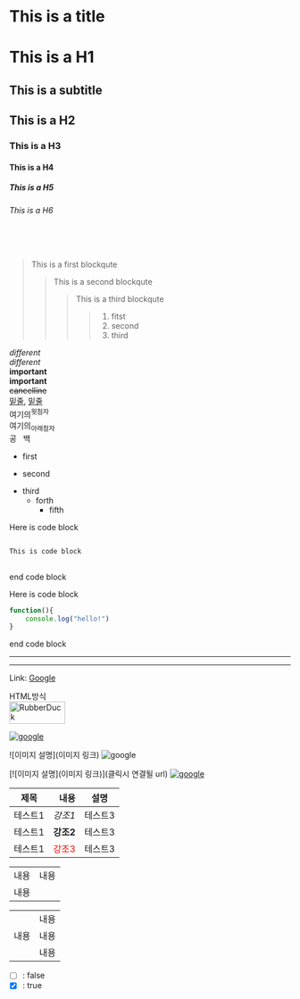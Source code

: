 

This is a title
==
# This is a H1


This is a subtitle
--
## This is a H2   
### This is a H3
#### This is a H4
##### This is a H5
###### This is a H6   

<br/>
<br/>

> This is a first blockqute
>> This is a second blockqute
>>> This is a third blockqute
>>>> 1. fitst
>>>> 2. second
>>>> 3. third

*different*   
_different_   
**important**   
__important__   
~~cancelline~~   
<u>밑줄</u>, <ins>밑줄</ins>   
여기의<sup>윗첨자</sup>   
여기의<sub>아래첨자</sub>    
공&nbsp;&nbsp;&nbsp;백
* first
+ second
- third
  - forth
    - fifth



Here is code block
<pre>
<code>
This is code block
</code>
</pre>
end code block

Here is code block

```javascript
function(){
    console.log("hello!")
}
```
end code block


---
***

  
Link: [Google][googlelink]

[googlelink]: https://google.com "Go google"

HTML방식   
<img src="https://www.google.co.kr/images/branding/googlelogo/2x/googlelogo_color_160x56dp.png" width="100px" height="40px" title="testImage" alt="RubberDuck"></img><br/>

<a href="http://www.google.co.kr">
<img src="https://www.google.co.kr/images/branding/googlelogo/2x/googlelogo_color_160x56dp.png" alt="google">
</a>

![이미지 설명](이미지 링크)
![google](https://www.google.co.kr/images/branding/googlelogo/2x/googlelogo_color_160x56dp.png)

[![이미지 설명](이미지 링크)](클릭시 연결될 url)
[![google](https://www.google.co.kr/images/branding/googlelogo/2x/googlelogo_color_160x56dp.png)](http://www.google.co.kr)


|제목|내용|설명|
|---|---:|:---:|
|테스트1|*강조1*|테스트3|
|테스트1|**강조2**|테스트3|
|테스트1|<span style="color:red">강조3</span>|테스트3|


<table>
  <tr>
    <td>내용</td>
    <td>내용</td>
  </tr>
  <tr>
    <td colspan="2">내용</td>
  </tr>
</table>

<table>
  <tr>
    <td rowspan="3">내용</td>
    <td>내용</td>
  </tr>
  <tr>
    <td>내용</td>
  </tr>
  <tr>
    <td>내용</td>
  </tr>
</table>



- [ ] : false
- [x] : true